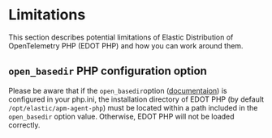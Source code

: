 <!--
Goal of this doc:
The user is aware of EDOT PHP limitations
-->

# Limitations

This section describes potential limitations of Elastic Distribution of OpenTelemetry PHP (EDOT PHP)
and how you can work around them.

## `open_basedir` PHP configuration option

Please be aware that if the `open_basedir`option
([documentaion](https://www.php.net/manual/en/ini.core.php#ini.open-basedir))
is configured in your php.ini,
the installation directory of EDOT PHP (by default `/opt/elastic/apm-agent-php`)
must be located within a path included in the
`open_basedir` option value.
Otherwise, EDOT PHP will not be loaded correctly.
